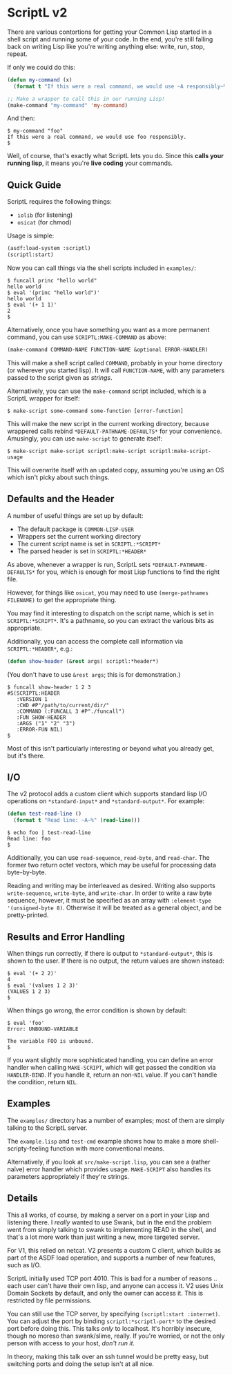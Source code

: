 # ScriptL v2

There are various contortions for getting your Common Lisp started in
a shell script and running some of your code.  In the end, you're
still falling back on writing Lisp like you're writing anything else:
write, run, stop, repeat.

If only we could do this:

```lisp
(defun my-command (x)
  (format t "If this were a real command, we would use ~A responsibly~%" x))

;; Make a wrapper to call this in our running Lisp!
(make-command "my-command" 'my-command)
```

And then:

```console
$ my-command "foo"
If this were a real command, we would use foo responsibly.
$
```

Well, of course, that's exactly what ScriptL lets you do.  Since this
**calls your running lisp**, it means you're **live coding** your
commands.

## Quick Guide

ScriptL requires the following things:

* `iolib` (for listening)
* `osicat` (for chmod)

Usage is simple:

```lisp
(asdf:load-system :scriptl)
(scriptl:start)
```

Now you can call things via the shell scripts included in `examples/`:

```console
$ funcall princ "hello world"
hello world
$ eval '(princ "hello world")'
hello world
$ eval '(+ 1 1)'
2
$
```

Alternatively, once you have something you want as a more permanent
command, you can use `SCRIPTL:MAKE-COMMAND` as above:

```lisp
(make-command COMMAND-NAME FUNCTION-NAME &optional ERROR-HANDLER)
```

This will make a shell script called `COMMAND`, probably in your home
directory (or wherever you started lisp).  It will call
`FUNCTION-NAME`, with any parameters passed to the script given as
*strings*.

Alternatively, you can use the `make-command` script included, which
is a ScriptL wrapper for itself:

```console
$ make-script some-command some-function [error-function]
```

This will make the new script in the current working directory,
because wrappered calls rebind `*DEFAULT-PATHNAME-DEFAULTS*` for your
convenience.  Amusingly, you can use `make-script` to generate itself:

```console
$ make-script make-script scriptl:make-script scriptl:make-script-usage
```

This will overwrite itself with an updated copy, assuming you're using
an OS which isn't picky about such things.

## Defaults and the Header

A number of useful things are set up by default:

* The default package is `COMMON-LISP-USER`
* Wrappers set the current working directory
* The current script name is set in `SCRIPTL:*SCRIPT*`
* The parsed header is set in `SCRIPTL:*HEADER*`

As above, whenever a wrapper is run, ScriptL sets
`*DEFAULT-PATHNAME-DEFAULTS*` for you, which is enough for most Lisp
functions to find the right file.

However, for things like `osicat`, you may need to use
`(merge-pathnames FILENAME)` to get the appropriate thing.

You may find it interesting to dispatch on the script name, which is
set in `SCRIPTL:*SCRIPT*`.  It's a pathname, so you can extract the
various bits as appropriate.

Additionally, you can access the complete call information via
`SCRIPTL:*HEADER*`, e.g.:

```lisp
(defun show-header (&rest args) scriptl:*header*)
```

(You don't have to use `&rest args`; this is for demonstration.)

```console
$ funcall show-header 1 2 3
#S(SCRIPTL:HEADER
   :VERSION 1
   :CWD #P"/path/to/current/dir/"
   :COMMAND (:FUNCALL 3 #P"./funcall")
   :FUN SHOW-HEADER
   :ARGS ("1" "2" "3")
   :ERROR-FUN NIL)
$
```

Most of this isn't particularly interesting or beyond what you already
get, but it's there.

## I/O

The v2 protocol adds a custom client which supports standard lisp I/O
operations on `*standard-input*` and `*standard-output*`.  For
example:

```lisp
(defun test-read-line ()
  (format t "Read line: ~A~%" (read-line)))
```

```console
$ echo foo | test-read-line
Read line: foo
$
```

Additionally, you can use `read-sequence`, `read-byte`, and
`read-char`.  The former two return octet vectors, which may be useful
for processing data byte-by-byte.

Reading and writing may be interleaved as desired.  Writing also
supports `write-sequence`, `write-byte`, and `write-char`.  In order
to write a raw byte sequence, however, it must be specified as an
array with `:element-type '(unsigned-byte 8)`.  Otherwise it will be
treated as a general object, and be pretty-printed.

## Results and Error Handling

When things run correctly, if there is output to `*standard-output*`,
this is shown to the user.  If there is no output, the return values
are shown instead:

```console
$ eval '(+ 2 2)'
4
$ eval '(values 1 2 3)'
(VALUES 1 2 3)
$
```

When things go wrong, the error condition is shown by default:

```console
$ eval 'foo'
Error: UNBOUND-VARIABLE

The variable FOO is unbound.
$
```

If you want slightly more sophisticated handling, you can define an
error handler when calling `MAKE-SCRIPT`, which will get passed the
condition via `HANDLER-BIND`.  If you handle it, return an non-`NIL`
value.  If you can't handle the condition, return `NIL`.

## Examples

The `examples/` directory has a number of examples; most of them are
simply talking to the ScriptL server.

The `example.lisp` and `test-cmd` example shows how to make a more
shell-scripty-feeling function with more conventional means.

Alternatively, if you look at `src/make-script.lisp`, you can see
a (rather naïve) error handler which provides usage.  `MAKE-SCRIPT`
also handles its parameters appropriately if they're strings.

## Details

This all works, of course, by making a server on a port in your Lisp
and listening there.  I *really* wanted to use Swank, but in the end
the problem went from simply talking to swank to implementing READ in
the shell, and that's a lot more work than just writing a new, more
targeted server.

For V1, this relied on netcat.  V2 presents a custom C client, which
builds as part of the ASDF load operation, and supports a number of
new features, such as I/O.

ScriptL initially used TCP port 4010.  This is bad for a number of
reasons .. each user can't have their own lisp, and anyone can access
it.  V2 uses Unix Domain Sockets by default, and only the owner can
access it.  This is restricted by file permissions.

You can still use the TCP server, by specifying `(scriptl:start
:internet)`.  You can adjust the port by binding
`scriptl:*scriptl-port*` to the desired port before doing this.
This talks *only* to localhost.  It's horribly insecure, though no
moreso than swank/slime, really.  If you're worried, or not the only
person with access to your host, *don't run it*.

In theory, making this talk over an ssh tunnel would be pretty easy,
but switching ports and doing the setup isn't at all nice.
